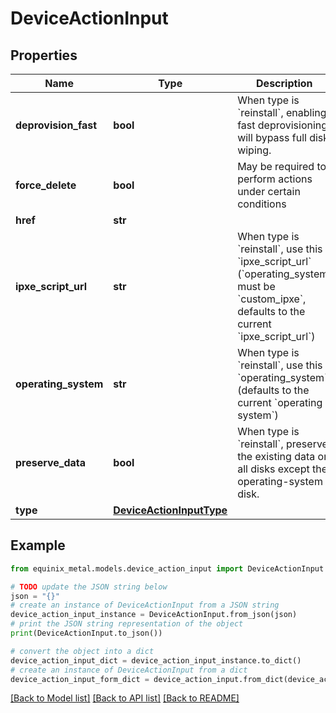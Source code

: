 # DeviceActionInput


## Properties

Name | Type | Description | Notes
------------ | ------------- | ------------- | -------------
**deprovision_fast** | **bool** | When type is &#x60;reinstall&#x60;, enabling fast deprovisioning will bypass full disk wiping. | [optional] 
**force_delete** | **bool** | May be required to perform actions under certain conditions | [optional] 
**href** | **str** |  | [optional] 
**ipxe_script_url** | **str** | When type is &#x60;reinstall&#x60;, use this &#x60;ipxe_script_url&#x60; (&#x60;operating_system&#x60; must be &#x60;custom_ipxe&#x60;, defaults to the current &#x60;ipxe_script_url&#x60;) | [optional] 
**operating_system** | **str** | When type is &#x60;reinstall&#x60;, use this &#x60;operating_system&#x60; (defaults to the current &#x60;operating system&#x60;) | [optional] 
**preserve_data** | **bool** | When type is &#x60;reinstall&#x60;, preserve the existing data on all disks except the operating-system disk. | [optional] 
**type** | [**DeviceActionInputType**](DeviceActionInputType.md) |  | 

## Example

```python
from equinix_metal.models.device_action_input import DeviceActionInput

# TODO update the JSON string below
json = "{}"
# create an instance of DeviceActionInput from a JSON string
device_action_input_instance = DeviceActionInput.from_json(json)
# print the JSON string representation of the object
print(DeviceActionInput.to_json())

# convert the object into a dict
device_action_input_dict = device_action_input_instance.to_dict()
# create an instance of DeviceActionInput from a dict
device_action_input_form_dict = device_action_input.from_dict(device_action_input_dict)
```
[[Back to Model list]](../README.md#documentation-for-models) [[Back to API list]](../README.md#documentation-for-api-endpoints) [[Back to README]](../README.md)


